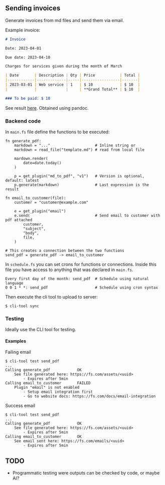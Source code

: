 ## Sending invoices

Generate invoices from md files and send them via email.

Example invoice:

```md
# Invoice

Date: 2023-04-01

Due date: 2023-04-10

Charges for services given during the month of March

| Date       | Description | Qty | Price           | Total |
|------------|-------------|-----|-----------------|-------|
| 2023-03-01 | Web service | 1   | $ 10            | $ 10  |
|            |             |     | **Grand Total** | $ 10  |

### To be paid: $ 10
```

See result [here](/use_cases/invoice.pdf). Obtained using pandoc.



### Backend code

In `main.fs` file define the functions to be executed:

```
fn generate_pdf:
    markdown = "..."                    # Inline string or
    markdown = read_file("template.md") # read from local file

    mardown.render(
        date=date.today()
    )

    p = get_plugin("md_to_pdf", "v1")   # Version is optional, default: latest
    p.generate(markdown)                # Last expression is the result

fn email_to_customer(file):
    customer = "customer@example.com"

    e = get_plugin("email")
    e.send(                             # Send email to customer with pdf attached
        customer,
        "subject",
        "body",
        file,
    )

# This creates a connection between the two functions
send_pdf = generate_pdf -> email_to_customer
```

In `schedule.fs` you can set crons for functions or connections.
Inside this file you have access to anything that was declared in `main.fs`.

```
Every first day of the month: send_pdf  # Schedule using natural language
0 0 1 * *: send_pdf                     # Schedule using cron syntax
```


Then execute the cli tool to upload to server:

```
$ cli-tool sync
```

### Testing

Ideally use the CLI tool for testing.

#### Examples

Failing email

```
$ cli-tool test send_pdf
...
Calling generate_pdf            OK
    See file generated here: https://fs.com/assets/<uuid>
        - Expires after 5min
Calling email_to_customer       FAILED
    Plugin "email" is not enabled
        - Setup email integration first
        - Go to website docs: https://fs.com/docs/email-integration
```

Success email

```
$ cli-tool test send_pdf
...
Calling generate_pdf            OK
    See file generated here: https://fs.com/assets/<uuid>
        - Expires after 5min
Calling email_to_customer       OK
    See email sent here: https://fs.com/emails/<uuid>
        - Expires after 5min
```


## TODO

- Programmatic testing were outputs can be checked by code, or maybe AI?
